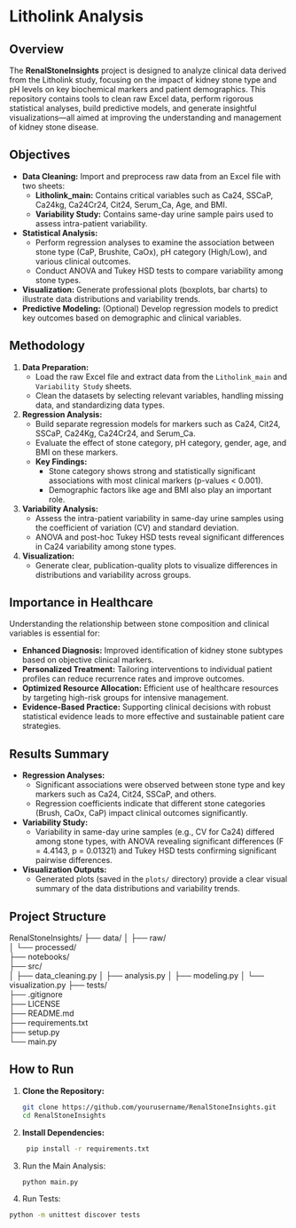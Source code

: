 # Litholink Analysis

## Overview
The **RenalStoneInsights** project is designed to analyze clinical data derived from the Litholink study, focusing on the impact of kidney stone type and pH levels on key biochemical markers and patient demographics. This repository contains tools to clean raw Excel data, perform rigorous statistical analyses, build predictive models, and generate insightful visualizations—all aimed at improving the understanding and management of kidney stone disease.

## Objectives
- **Data Cleaning:** Import and preprocess raw data from an Excel file with two sheets:
  - **Litholink_main:** Contains critical variables such as Ca24, SSCaP, Ca24kg, Ca24Cr24, Cit24, Serum_Ca, Age, and BMI.
  - **Variability Study:** Contains same-day urine sample pairs used to assess intra-patient variability.
- **Statistical Analysis:** 
  - Perform regression analyses to examine the association between stone type (CaP, Brushite, CaOx), pH category (High/Low), and various clinical outcomes.
  - Conduct ANOVA and Tukey HSD tests to compare variability among stone types.
- **Visualization:** Generate professional plots (boxplots, bar charts) to illustrate data distributions and variability trends.
- **Predictive Modeling:** (Optional) Develop regression models to predict key outcomes based on demographic and clinical variables.

## Methodology
1. **Data Preparation:**  
   - Load the raw Excel file and extract data from the `Litholink_main` and `Variability Study` sheets.
   - Clean the datasets by selecting relevant variables, handling missing data, and standardizing data types.
2. **Regression Analysis:**  
   - Build separate regression models for markers such as Ca24, Cit24, SSCaP, Ca24Kg, Ca24Cr24, and Serum_Ca.
   - Evaluate the effect of stone category, pH category, gender, age, and BMI on these markers.  
   - **Key Findings:**  
     - Stone category shows strong and statistically significant associations with most clinical markers (p-values < 0.001).
     - Demographic factors like age and BMI also play an important role.
3. **Variability Analysis:**  
   - Assess the intra-patient variability in same-day urine samples using the coefficient of variation (CV) and standard deviation.
   - ANOVA and post-hoc Tukey HSD tests reveal significant differences in Ca24 variability among stone types.
4. **Visualization:**  
   - Generate clear, publication-quality plots to visualize differences in distributions and variability across groups.

## Importance in Healthcare
Understanding the relationship between stone composition and clinical variables is essential for:
- **Enhanced Diagnosis:** Improved identification of kidney stone subtypes based on objective clinical markers.
- **Personalized Treatment:** Tailoring interventions to individual patient profiles can reduce recurrence rates and improve outcomes.
- **Optimized Resource Allocation:** Efficient use of healthcare resources by targeting high-risk groups for intensive management.
- **Evidence-Based Practice:** Supporting clinical decisions with robust statistical evidence leads to more effective and sustainable patient care strategies.

## Results Summary
- **Regression Analyses:**  
  - Significant associations were observed between stone type and key markers such as Ca24, Cit24, SSCaP, and others.
  - Regression coefficients indicate that different stone categories (Brush, CaOx, CaP) impact clinical outcomes significantly.
- **Variability Study:**  
  - Variability in same-day urine samples (e.g., CV for Ca24) differed among stone types, with ANOVA revealing significant differences (F = 4.4143, p = 0.01321) and Tukey HSD tests confirming significant pairwise differences.
- **Visualization Outputs:**  
  - Generated plots (saved in the `plots/` directory) provide a clear visual summary of the data distributions and variability trends.

## Project Structure
RenalStoneInsights/
├── data/
│   ├── raw/               
│   └── processed/         
├── notebooks/             
├── src/                   
│   ├── data_cleaning.py
│   ├── analysis.py
│   ├── modeling.py
│   └── visualization.py
├── tests/                 
├── .gitignore             
├── LICENSE                
├── README.md              
├── requirements.txt       
├── setup.py               
└── main.py                

## How to Run
1. **Clone the Repository:**
   ```bash
   git clone https://github.com/yourusername/RenalStoneInsights.git
   cd RenalStoneInsights

2. **Install Dependencies:**
    ```bash
     pip install -r requirements.txt

3. Run the Main Analysis:
   ```bash
   python main.py

4.	Run Tests:
   ```bash
   python -m unittest discover tests
